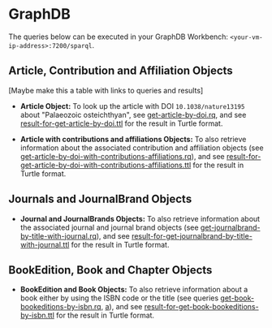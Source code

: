 # GraphDB

The queries below can be executed in your GraphDB Workbench: `<your-vm-ip-address>:7200/sparql`.

## Article, Contribution and Affiliation Objects

[Maybe make this a table with links to queries and results]

* **Article Object:** To look up the article with DOI `10.1038/nature13195` about "Palaeozoic osteichthyan", see [get-article-by-doi.rq](get-article-by-doi.rq), and see [result-for-get-article-by-doi.ttl](result-for-get-article-by-doi.ttl) for the result in Turtle format.

* **Article with contributions and affiliations Objects:** To also retrieve information about the associated contribution and affiliation objects (see [get-article-by-doi-with-contributions-affiliations.rq](get-article-by-doi-with-contributions-affiliations.rq)), 
 and see [result-for-get-article-by-doi-with-contributions-affiliations.ttl](result-for-get-article-by-doi-with-contributions-affiliations.ttl) for the result in Turtle format.

## Journals and JournalBrand Objects

* **Journal and JournalBrands Objects:** To also retrieve information about the associated journal and journal brand objects (see [get-journalbrand-by-title-with-journal.rq](get-journalbrand-by-title-with-journal.rq)), 
 and see [result-for-get-journalbrand-by-title-with-journal.ttl](result-for-get-journalbrand-by-title-with-journal.ttl) for the result in Turtle format.

## BookEdition, Book and Chapter Objects
* **BookEdition and Book Objects:** To also retrieve information about a book either by using the ISBN code or the title  (see queries  [get-book-bookeditions-by-isbn.rq](get-book-bookeditions-by-isbn.rq), [a](a)), 
  and see [result-for-get-book-bookeditions-by-isbn.ttl](result-for-get-book-bookeditions-by-isbn.ttl) for the result in Turtle format.